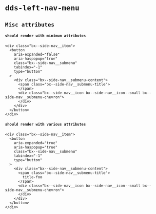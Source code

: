 # `dds-left-nav-menu`

## `Misc attributes`

####   `should render with minimum attributes`

```
<div class="bx--side-nav__item">
  <button
    aria-expanded="false"
    aria-haspopup="true"
    class="bx--side-nav__submenu"
    tabindex="-1"
    type="button"
  >
    <div class="bx--side-nav__submenu-content">
      <span class="bx--side-nav__submenu-title">
      </span>
      <div class="bx--side-nav__icon bx--side-nav__icon--small bx--side-nav__submenu-chevron">
      </div>
    </div>
  </button>
</div>

```

####   `should render with various attributes`

```
<div class="bx--side-nav__item">
  <button
    aria-expanded="true"
    aria-haspopup="true"
    class="bx--side-nav__submenu"
    tabindex="-1"
    type="button"
  >
    <div class="bx--side-nav__submenu-content">
      <span class="bx--side-nav__submenu-title">
        title-foo
      </span>
      <div class="bx--side-nav__icon bx--side-nav__icon--small bx--side-nav__submenu-chevron">
      </div>
    </div>
  </button>
</div>

```

